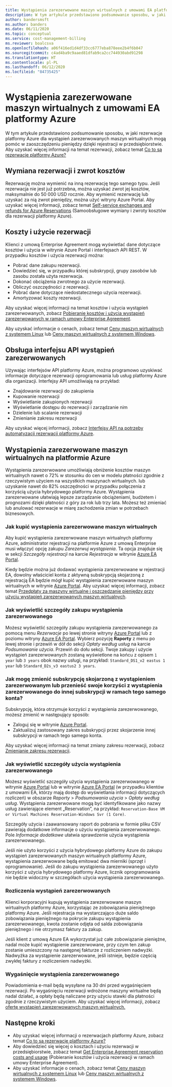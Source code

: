 ```yaml
---
title: Wystąpienia zarezerwowane maszyn wirtualnych z umowami EA platformy Azure
description: W tym artykule przedstawiono podsumowanie sposobu, w jaki rezerwacje platformy Azure dla wystąpień zarezerwowanych maszyn wirtualnych mogą pomóc w zaoszczędzeniu pieniędzy dzięki rejestracji w przedsiębiorstwie.
author: bandersmsft
ms.author: banders
ms.date: 06/11/2020
ms.topic: conceptual
ms.service: cost-management-billing
ms.reviewer: boalcsva
ms.openlocfilehash: a06f416ed1d4df33cc6777eba878eee2b4f6b047
ms.sourcegitcommit: c4ad4ba9c9aaed81dfab9ca2cc744930abd91298
ms.translationtype: HT
ms.contentlocale: pl-PL
ms.lasthandoff: 06/12/2020
ms.locfileid: "84735425"
---
```

# <a name="azure-ea-vm-reserved-instances"></a>Wystąpienia zarezerwowane maszyn wirtualnych z umowami EA platformy Azure

W tym artykule przedstawiono podsumowanie sposobu, w jaki rezerwacje platformy Azure dla wystąpień zarezerwowanych maszyn wirtualnych mogą pomóc w zaoszczędzeniu pieniędzy dzięki rejestracji w przedsiębiorstwie. Aby uzyskać więcej informacji na temat rezerwacji, zobacz temat [Co to są rezerwacje platformy Azure?](../reservations/save-compute-costs-reservations.md)

## <a name="reservation-exchanges-and-refunds"></a>Wymiana rezerwacji i zwrot kosztów

Rezerwację można wymienić na inną rezerwację tego samego typu. Jeśli rezerwacja nie jest już potrzebna, można uzyskać zwrot jej kosztów, maksymalnie do 50 000 USD rocznie. Aby wymienić rezerwację lub uzyskać za nią zwrot pieniędzy, można użyć witryny Azure Portal. Aby uzyskać więcej informacji, zobacz temat [Self-service exchanges and refunds for Azure Reservations](../reservations/exchange-and-refund-azure-reservations.md) (Samoobsługowe wymiany i zwroty kosztów dla rezerwacji platformy Azure).

## <a name="reservation-costs-and-usage"></a>Koszty i użycie rezerwacji

Klienci z umową Enterprise Agreement mogą wyświetlać dane dotyczące kosztów i użycia w witrynie Azure Portal i interfejsach API REST. W przypadku kosztów i użycia rezerwacji można:

- Pobrać dane zakupu rezerwacji.
- Dowiedzieć się, w przypadku której subskrypcji, grupy zasobów lub zasobu została użyta rezerwacja.
- Dokonać obciążenia zwrotnego za użycie rezerwacji.
- Obliczyć oszczędności z rezerwacji.
- Pobrać dane dotyczące niedostatecznego użycia rezerwacji.
- Amortyzować koszty rezerwacji.

Aby uzyskać więcej informacji na temat kosztów i użycia wystąpień zarezerwowanych, zobacz [Pobieranie kosztów i użycia wystąpień zarezerwowanych w ramach umowy Enterprise Agreement](../reservations/understand-reserved-instance-usage-ea.md).

Aby uzyskać informacje o cenach, zobacz temat [Ceny maszyn wirtualnych z systemem Linux](https://azure.microsoft.com/pricing/details/virtual-machines/linux/) lub [Ceny maszyn wirtualnych z systemem Windows](https://azure.microsoft.com/pricing/details/virtual-machines/windows/).

## <a name="reserved-instances-api-support"></a>Obsługa interfejsu API wystąpień zarezerwowanych

Używając interfejsów API platformy Azure, można programowo uzyskiwać informacje dotyczące rezerwacji oprogramowania lub usług platformy Azure dla organizacji. Interfejsy API umożliwiają na przykład:

- Znajdowanie rezerwacji do zakupienia
- Kupowanie rezerwacji
- Wyświetlanie zakupionych rezerwacji
- Wyświetlanie dostępu do rezerwacji i zarządzanie nim
- Dzielenie lub scalanie rezerwacji
- Zmienianie zakresu rezerwacji

Aby uzyskać więcej informacji, zobacz [Interfejsy API na potrzeby automatyzacji rezerwacji platformy Azure](../reservations/reservation-apis.md).

## <a name="azure-reserved-virtual-machine-instances"></a>Wystąpienia zarezerwowane maszyn wirtualnych na platformie Azure

Wystąpienia zarezerwowane umożliwiają obniżenie kosztów maszyn wirtualnych nawet o 72% w stosunku do cen w modelu płatności zgodnie z rzeczywistym użyciem na wszystkich maszynach wirtualnych. lub uzyskanie nawet do 82% oszczędności w przypadku połączenia z korzyścią użycia hybrydowego platformy Azure. Wystąpienia zarezerwowane ułatwiają lepsze zarządzanie obciążeniami, budżetem i prognozami dzięki płatności z góry za rok lub trzy lata. Możesz też zmieniać lub anulować rezerwacje w miarę zachodzenia zmian w potrzebach biznesowych.

### <a name="how-to-buy-reserved-virtual-machine-instances"></a>Jak kupić wystąpienia zarezerwowane maszyn wirtualnych

Aby kupić wystąpienia zarezerwowane maszyn wirtualnych platformy Azure, administrator rejestracji na platformie Azure z umową Enterprise musi włączyć opcję zakupu _Zarezerwuj wystąpienia_. Ta opcja znajduje się w sekcji _Szczegóły rejestracji_ na karcie _Rejestracja_ w witrynie [Azure EA Portal](https://ea.azure.com/).

Kiedy będzie można już dodawać wystąpienia zarezerwowane w rejestracji EA, dowolny właściciel konta z aktywną subskrypcją skojarzoną z rejestracją EA będzie mógł kupić wystąpienia zarezerwowane maszyn wirtualnych w witrynie [Azure Portal](https://aka.ms/reservations). Aby uzyskać więcej informacji, zobacz temat [Przedpłaty za maszyny wirtualne i oszczędzanie pieniędzy przy użyciu wystąpień zarezerwowanych maszyn wirtualnych](https://go.microsoft.com/fwlink/?linkid=861721).

### <a name="how-to-view-reserved-instance-purchase-details"></a>Jak wyświetlić szczegóły zakupu wystąpienia zarezerwowanego

Możesz wyświetlić szczegóły zakupu wystąpienia zarezerwowanego za pomocą menu _Rezerwacje_ po lewej stronie witryny [Azure Portal](https://aka.ms/reservations) lub z poziomu witryny [Azure EA Portal](https://ea.azure.com/). Wybierz pozycję **Raporty** z menu po lewej stronie i przewiń w dół do sekcji _Opłaty według usług_ na karcie _Podsumowanie użycia_. Przewiń do dołu sekcji. Twoje zakupy i użycie wystąpień zarezerwowanych zostaną wyświetlone na końcu z opisem `1 year` lub `3 years` obok nazwy usługi, na przykład: `Standard_DS1_v2 eastus 1 year` lub `Standard_D2s_v3 eastus2 3 years`.

### <a name="how-can-i-change-the-subscription-associated-with-reserved-instance-or-transfer-my-reserved-instance-benefits-to-a-subscription-under-the-same-account"></a>Jak mogę zmienić subskrypcję skojarzoną z wystąpieniem zarezerwowanym lub przenieść swoje korzyści z wystąpienia zarezerwowanego do innej subskrypcji w ramach tego samego konta?

Subskrypcję, która otrzymuje korzyści z wystąpienia zarezerwowanego, możesz zmienić w następujący sposób:

- Zaloguj się w witrynie [Azure Portal](https://aka.ms/reservations).
- Zaktualizuj zastosowany zakres subskrypcji przez skojarzenie innej subskrypcji w ramach tego samego konta.

Aby uzyskać więcej informacji na temat zmiany zakresu rezerwacji, zobacz [Zmienianie zakresu rezerwacji](../reservations/manage-reserved-vm-instance.md#change-the-reservation-scope).

### <a name="how-to-view-reserved-instance-usage-details"></a>Jak wyświetlić szczegóły użycia wystąpienia zarezerwowanego

Możesz wyświetlić szczegóły użycia wystąpienia zarezerwowanego w witrynie [Azure Portal](https://aka.ms/reservations) lub w witrynie [Azure EA Portal](https://ea.azure.com/) (w przypadku klientów z umowami EA, którzy mają dostęp do wyświetlania informacji dotyczących rozliczeń) w obszarze _Raporty_ > _Podsumowania użycia_ > _Opłaty według usług_. Wystąpienia zarezerwowane mogą być identyfikowane jako nazwy usług zawierające element „Reservation”, na przykład: `Reservation-Base VM or Virtual Machines Reservation-Windows Svr (1 Core)`.

Szczegóły użycia i zaawansowany raport do pobrania w formie pliku CSV zawierają dodatkowe informacje o użyciu wystąpienia zarezerwowanego. Pole _Informacje dodatkowe_ ułatwia sprawdzenie użycia wystąpienia zarezerwowanego.

Jeśli nie użyto korzyści z użycia hybrydowego platformy Azure do zakupu wystąpień zarezerwowanych maszyn wirtualnych platformy Azure, wystąpienia zarezerwowane będą emitować dwa mierniki (sprzęt i oprogramowanie). Jeśli do zakupu wystąpienia zarezerwowanego użyto korzyści z użycia hybrydowego platformy Azure, licznik oprogramowania nie będzie widoczny w szczegółach użycia wystąpienia zarezerwowanego.

### <a name="reserved-instance-billing"></a>Rozliczenia wystąpień zarezerwowanych

Klienci korporacyjni kupują wystąpienia zarezerwowane maszyn wirtualnych platformy Azure, korzystając ze zobowiązania pieniężnego platformy Azure. Jeśli rejestracja ma wystarczająco duże saldo zobowiązania pieniężnego na pokrycie zakupu wystąpienia zarezerwowanego, kwota zostanie odjęta od salda zobowiązania pieniężnego i nie otrzymasz faktury za zakup.

Jeśli klient z umową Azure EA wykorzystał już całe zobowiązanie pieniężne, nadal może kupić wystąpienie zarezerwowane, przy czym ten zakup zostanie umieszczony na następnej fakturze z rozliczeniem nadwyżki. Nadwyżka za wystąpienie zarezerwowane, jeśli istnieje, będzie częścią zwykłej faktury z rozliczeniem nadwyżki.

### <a name="reserved-instance-expiration"></a>Wygaśnięcie wystąpienia zarezerwowanego

Powiadomienia e-mail będą wysyłane na 30 dni przed wygaśnięciem rezerwacji. Po wygaśnięciu rezerwacji wdrożone maszyny wirtualne będą nadal działać, a opłaty będą naliczane przy użyciu stawki dla płatności zgodnie z rzeczywistym użyciem. Aby uzyskać więcej informacji, zobacz [ofertę wystąpień zarezerwowanych maszyn wirtualnych.](https://azure.microsoft.com/pricing/reserved-vm-instances/)

## <a name="next-steps"></a>Następne kroki

- Aby uzyskać więcej informacji o rezerwacjach platformy Azure, zobacz temat [Co to są rezerwacje platformy Azure?](../reservations/save-compute-costs-reservations.md)
- Aby dowiedzieć się więcej o kosztach i użyciu rezerwacji w przedsiębiorstwie, zobacz temat [Get Enterprise Agreement reservation costs and usage](../reservations/understand-reserved-instance-usage-ea.md) (Pobieranie kosztów i użycia rezerwacji w ramach umowy Enterprise Agreement).
- Aby uzyskać informacje o cenach, zobacz temat [Ceny maszyn wirtualnych z systemem Linux](https://azure.microsoft.com/pricing/details/virtual-machines/linux/) lub [Ceny maszyn wirtualnych z systemem Windows](https://azure.microsoft.com/pricing/details/virtual-machines/windows/).
